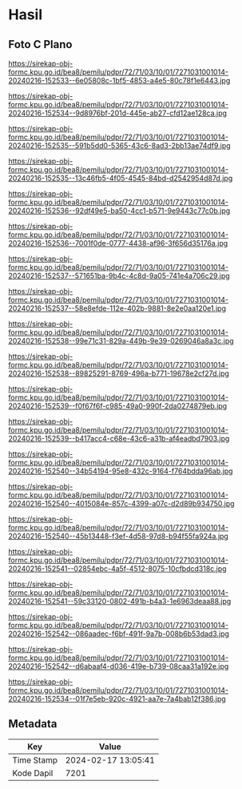 # Hasil

## Foto C Plano

https://sirekap-obj-formc.kpu.go.id/bea8/pemilu/pdpr/72/71/03/10/01/7271031001014-20240216-152533--6e05808c-1bf5-4853-a4e5-80c78f1e6443.jpg

https://sirekap-obj-formc.kpu.go.id/bea8/pemilu/pdpr/72/71/03/10/01/7271031001014-20240216-152534--9d8976bf-201d-445e-ab27-cfd12ae128ca.jpg

https://sirekap-obj-formc.kpu.go.id/bea8/pemilu/pdpr/72/71/03/10/01/7271031001014-20240216-152535--591b5dd0-5365-43c6-8ad3-2bb13ae74df9.jpg

https://sirekap-obj-formc.kpu.go.id/bea8/pemilu/pdpr/72/71/03/10/01/7271031001014-20240216-152535--13c46fb5-4f05-4545-84bd-d2542954d87d.jpg

https://sirekap-obj-formc.kpu.go.id/bea8/pemilu/pdpr/72/71/03/10/01/7271031001014-20240216-152536--92df49e5-ba50-4cc1-b571-9e9443c77c0b.jpg

https://sirekap-obj-formc.kpu.go.id/bea8/pemilu/pdpr/72/71/03/10/01/7271031001014-20240216-152536--7001f0de-0777-4438-af96-3f656d35176a.jpg

https://sirekap-obj-formc.kpu.go.id/bea8/pemilu/pdpr/72/71/03/10/01/7271031001014-20240216-152537--571651ba-9b4c-4c8d-9a05-741e4a706c29.jpg

https://sirekap-obj-formc.kpu.go.id/bea8/pemilu/pdpr/72/71/03/10/01/7271031001014-20240216-152537--58e8efde-112e-402b-9881-8e2e0aa120e1.jpg

https://sirekap-obj-formc.kpu.go.id/bea8/pemilu/pdpr/72/71/03/10/01/7271031001014-20240216-152538--99e71c31-829a-449b-9e39-0269046a8a3c.jpg

https://sirekap-obj-formc.kpu.go.id/bea8/pemilu/pdpr/72/71/03/10/01/7271031001014-20240216-152538--89825291-8769-496a-b771-19678e2cf27d.jpg

https://sirekap-obj-formc.kpu.go.id/bea8/pemilu/pdpr/72/71/03/10/01/7271031001014-20240216-152539--f0f67f6f-c985-49a0-990f-2da0274879eb.jpg

https://sirekap-obj-formc.kpu.go.id/bea8/pemilu/pdpr/72/71/03/10/01/7271031001014-20240216-152539--b417acc4-c68e-43c6-a31b-af4eadbd7903.jpg

https://sirekap-obj-formc.kpu.go.id/bea8/pemilu/pdpr/72/71/03/10/01/7271031001014-20240216-152540--34b54194-95e8-432c-9164-f764bdda96ab.jpg

https://sirekap-obj-formc.kpu.go.id/bea8/pemilu/pdpr/72/71/03/10/01/7271031001014-20240216-152540--4015084e-857c-4399-a07c-d2d89b934750.jpg

https://sirekap-obj-formc.kpu.go.id/bea8/pemilu/pdpr/72/71/03/10/01/7271031001014-20240216-152540--45b13448-f3ef-4d58-97d8-b94f55fa924a.jpg

https://sirekap-obj-formc.kpu.go.id/bea8/pemilu/pdpr/72/71/03/10/01/7271031001014-20240216-152541--02854ebc-4a5f-4512-8075-10cfbdcd318c.jpg

https://sirekap-obj-formc.kpu.go.id/bea8/pemilu/pdpr/72/71/03/10/01/7271031001014-20240216-152541--59c33120-0802-491b-b4a3-1e6963deaa88.jpg

https://sirekap-obj-formc.kpu.go.id/bea8/pemilu/pdpr/72/71/03/10/01/7271031001014-20240216-152542--086aadec-f6bf-491f-9a7b-008b6b53dad3.jpg

https://sirekap-obj-formc.kpu.go.id/bea8/pemilu/pdpr/72/71/03/10/01/7271031001014-20240216-152542--d6abaaf4-d036-419e-b739-08caa31a192e.jpg

https://sirekap-obj-formc.kpu.go.id/bea8/pemilu/pdpr/72/71/03/10/01/7271031001014-20240216-152534--01f7e5eb-920c-4921-aa7e-7a4bab12f386.jpg


## Metadata

| Key        | Value               |
| ---------- | ------------------- |
| Time Stamp | 2024-02-17 13:05:41 |
| Kode Dapil | 7201                |



